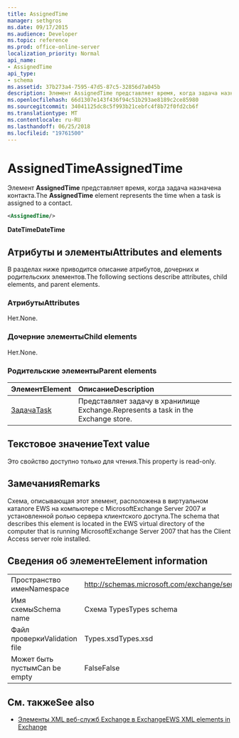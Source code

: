 ```yaml
---
title: AssignedTime
manager: sethgros
ms.date: 09/17/2015
ms.audience: Developer
ms.topic: reference
ms.prod: office-online-server
localization_priority: Normal
api_name:
- AssignedTime
api_type:
- schema
ms.assetid: 37b273a4-7595-47d5-87c5-32856d7a045b
description: Элемент AssignedTime представляет время, когда задача назначена контакта.
ms.openlocfilehash: 66d1307e143f436f94c51b293ae8189c2ce85980
ms.sourcegitcommit: 34041125dc8c5f993b21cebfc4f8b72f0fd2cb6f
ms.translationtype: MT
ms.contentlocale: ru-RU
ms.lasthandoff: 06/25/2018
ms.locfileid: "19761500"
---
```

# <a name="assignedtime"></a><span data-ttu-id="20f36-103">AssignedTime</span><span class="sxs-lookup"><span data-stu-id="20f36-103">AssignedTime</span></span>

<span data-ttu-id="20f36-104">Элемент **AssignedTime** представляет время, когда задача назначена контакта.</span><span class="sxs-lookup"><span data-stu-id="20f36-104">The **AssignedTime** element represents the time when a task is assigned to a contact.</span></span> 
  
```xml
<AssignedTime/>
```

 <span data-ttu-id="20f36-105">**DateTime**</span><span class="sxs-lookup"><span data-stu-id="20f36-105">**DateTime**</span></span>
## <a name="attributes-and-elements"></a><span data-ttu-id="20f36-106">Атрибуты и элементы</span><span class="sxs-lookup"><span data-stu-id="20f36-106">Attributes and elements</span></span>

<span data-ttu-id="20f36-107">В разделах ниже приводится описание атрибутов, дочерних и родительских элементов.</span><span class="sxs-lookup"><span data-stu-id="20f36-107">The following sections describe attributes, child elements, and parent elements.</span></span>
  
### <a name="attributes"></a><span data-ttu-id="20f36-108">Атрибуты</span><span class="sxs-lookup"><span data-stu-id="20f36-108">Attributes</span></span>

<span data-ttu-id="20f36-109">Нет.</span><span class="sxs-lookup"><span data-stu-id="20f36-109">None.</span></span>
  
### <a name="child-elements"></a><span data-ttu-id="20f36-110">Дочерние элементы</span><span class="sxs-lookup"><span data-stu-id="20f36-110">Child elements</span></span>

<span data-ttu-id="20f36-111">Нет.</span><span class="sxs-lookup"><span data-stu-id="20f36-111">None.</span></span>
  
### <a name="parent-elements"></a><span data-ttu-id="20f36-112">Родительские элементы</span><span class="sxs-lookup"><span data-stu-id="20f36-112">Parent elements</span></span>

|<span data-ttu-id="20f36-113">**Элемент**</span><span class="sxs-lookup"><span data-stu-id="20f36-113">**Element**</span></span>|<span data-ttu-id="20f36-114">**Описание**</span><span class="sxs-lookup"><span data-stu-id="20f36-114">**Description**</span></span>|
|:-----|:-----|
|[<span data-ttu-id="20f36-115">Задача</span><span class="sxs-lookup"><span data-stu-id="20f36-115">Task</span></span>](task.md) <br/> |<span data-ttu-id="20f36-116">Представляет задачу в хранилище Exchange.</span><span class="sxs-lookup"><span data-stu-id="20f36-116">Represents a task in the Exchange store.</span></span>  <br/> |
   
## <a name="text-value"></a><span data-ttu-id="20f36-117">Текстовое значение</span><span class="sxs-lookup"><span data-stu-id="20f36-117">Text value</span></span>

<span data-ttu-id="20f36-118">Это свойство доступно только для чтения.</span><span class="sxs-lookup"><span data-stu-id="20f36-118">This property is read-only.</span></span>
  
## <a name="remarks"></a><span data-ttu-id="20f36-119">Замечания</span><span class="sxs-lookup"><span data-stu-id="20f36-119">Remarks</span></span>

<span data-ttu-id="20f36-120">Схема, описывающая этот элемент, расположена в виртуальном каталоге EWS на компьютере с MicrosoftExchange Server 2007 и установленной ролью сервера клиентского доступа.</span><span class="sxs-lookup"><span data-stu-id="20f36-120">The schema that describes this element is located in the EWS virtual directory of the computer that is running MicrosoftExchange Server 2007 that has the Client Access server role installed.</span></span>
  
## <a name="element-information"></a><span data-ttu-id="20f36-121">Сведения об элементе</span><span class="sxs-lookup"><span data-stu-id="20f36-121">Element information</span></span>

|||
|:-----|:-----|
|<span data-ttu-id="20f36-122">Пространство имен</span><span class="sxs-lookup"><span data-stu-id="20f36-122">Namespace</span></span>  <br/> |http://schemas.microsoft.com/exchange/services/2006/types  <br/> |
|<span data-ttu-id="20f36-123">Имя схемы</span><span class="sxs-lookup"><span data-stu-id="20f36-123">Schema name</span></span>  <br/> |<span data-ttu-id="20f36-124">Схема Types</span><span class="sxs-lookup"><span data-stu-id="20f36-124">Types schema</span></span>  <br/> |
|<span data-ttu-id="20f36-125">Файл проверки</span><span class="sxs-lookup"><span data-stu-id="20f36-125">Validation file</span></span>  <br/> |<span data-ttu-id="20f36-126">Types.xsd</span><span class="sxs-lookup"><span data-stu-id="20f36-126">Types.xsd</span></span>  <br/> |
|<span data-ttu-id="20f36-127">Может быть пустым</span><span class="sxs-lookup"><span data-stu-id="20f36-127">Can be empty</span></span>  <br/> |<span data-ttu-id="20f36-128">False</span><span class="sxs-lookup"><span data-stu-id="20f36-128">False</span></span>  <br/> |
   
## <a name="see-also"></a><span data-ttu-id="20f36-129">См. также</span><span class="sxs-lookup"><span data-stu-id="20f36-129">See also</span></span>

- [<span data-ttu-id="20f36-130">Элементы XML веб-служб Exchange в Exchange</span><span class="sxs-lookup"><span data-stu-id="20f36-130">EWS XML elements in Exchange</span></span>](ews-xml-elements-in-exchange.md)

